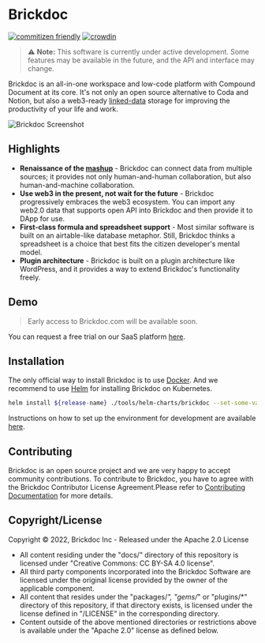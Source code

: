 # Brickdoc

[![commitizen friendly](https://img.shields.io/badge/commitizen-friendly-brightgreen.svg)](http://commitizen.github.io/cz-cli/)
[![crowdin](https://badges.crowdin.net/brickdoc/localized.svg)](https://crowdin.com/project/brickdoc)

> :warning: **Note:** This software is currently under active development. Some features may be available in the future, and the API and interface may change.

Brickdoc is an all-in-one workspace and low-code platform with Compound Document at its core. It's not only an open source alternative to Coda and Notion,
but also a web3-ready [linked-data](https://www.w3.org/standards/semanticweb/data) storage for improving the productivity of your life and work.

![Brickdoc Screenshot](https://pub.us-edge.brickdocusercontent.com/corp/github-growthing/screenshot.png)

## Highlights

- **Renaissance of the [mashup](<https://en.wikipedia.org/wiki/Mashup_(web_application_hybrid)>)** - Brickdoc can connect data from multiple sources; it provides not only human-and-human collaboration, but also human-and-machine collaboration.
- **Use web3 in the present, not wait for the future** - Brickdoc progressively embraces the web3 ecosystem. You can import any web2.0 data that supports open API into Brickdoc and then provide it to DApp for use.
- **First-class formula and spreadsheet support** - Most similar software is built on an airtable-like database metaphor. Still, Brickdoc thinks a spreadsheet is a choice that best fits the citizen developer's mental model.
- **Plugin architecture** - Brickdoc is built on a plugin architecture like WordPress, and it provides a way to extend Brickdoc's functionality freely.

## Demo

> Early access to Brickdoc.com will be available soon.

You can request a free trial on our SaaS platform [here](https://brickdoc.com/).

## Installation

The only official way to install Brickdoc is to use [Docker](https://www.docker.io/). And we recommend to use [Helm](https://helm.sh/docs/intro/quickstart/) for installing Brickdoc on Kubernetes.

```bash
helm install ${release-name} ./tools/helm-charts/brickdoc --set-some-variable=some-value
```

Instructions on how to set up the environment for development are available [here](./docs/SETUP_DEV_ENV.md).

## Contributing

Brickdoc is an open source project and we are very happy to accept community contributions. To contribute to Brickdoc, you have to agree with the Brickdoc Contributor License Agreement.Please refer to [Contributing Documentation](./docs/CONTRIBUTING.md) for more details.

## Copyright/License

Copyright © 2022, Brickdoc Inc - Released under the Apache 2.0 License

- All content residing under the "docs/" directory of this repository is licensed under "Creative Commons: CC BY-SA 4.0 license".
- All third party components incorporated into the Brickdoc Software are licensed under the original license provided by the owner of the applicable component.
- All content that resides under the "packages/_", "gems/_" or "plugins/\*" directory of this repository, if that directory exists, is licensed under the license defined in "/LICENSE" in the corresponding directory.
- Content outside of the above mentioned directories or restrictions above is available under the "Apache 2.0" license as defined below.

